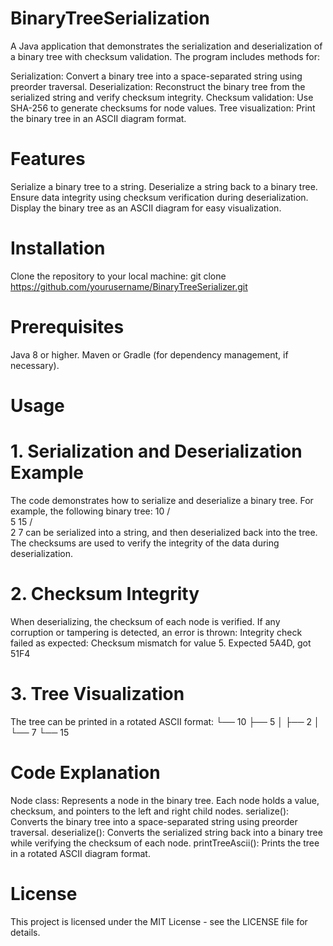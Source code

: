 # BinaryTreeSerialization

A Java application that demonstrates the serialization and deserialization of a binary tree with checksum validation. The program includes methods for:

 Serialization: Convert a binary tree into a space-separated string using preorder traversal.
 Deserialization: Reconstruct the binary tree from the serialized string and verify checksum integrity.
 Checksum validation: Use SHA-256 to generate checksums for node values.
 Tree visualization: Print the binary tree in an ASCII diagram format.

# Features

 Serialize a binary tree to a string.
 Deserialize a string back to a binary tree.
 Ensure data integrity using checksum verification during deserialization.
 Display the binary tree as an ASCII diagram for easy visualization.

# Installation

 Clone the repository to your local machine:
  git clone https://github.com/yourusername/BinaryTreeSerializer.git
 
# Prerequisites

 Java 8 or higher.
 Maven or Gradle (for dependency management, if necessary).

# Usage

# 1. Serialization and Deserialization Example
 The code demonstrates how to serialize and deserialize a binary tree. For example, the following binary tree:
       10
     /  \
    5    15
   / \
  2   7
can be serialized into a string, and then deserialized back into the tree. The checksums are used to verify the integrity of the data during deserialization.

# 2. Checksum Integrity
 When deserializing, the checksum of each node is verified. If any corruption or tampering is detected, an error is thrown:
  Integrity check failed as expected: Checksum mismatch for value 5. Expected 5A4D, got 51F4

# 3. Tree Visualization
 The tree can be printed in a rotated ASCII format:
 └── 10
    ├── 5
    │   ├── 2
    │   └── 7
    └── 15

# Code Explanation
  
  Node class: Represents a node in the binary tree. Each node holds a value, checksum, and pointers to the left and right child nodes.
  serialize(): Converts the binary tree into a space-separated string using preorder traversal.
  deserialize(): Converts the serialized string back into a binary tree while verifying the checksum of each node.
  printTreeAscii(): Prints the tree in a rotated ASCII diagram format.

# License

This project is licensed under the MIT License - see the LICENSE file for details.
